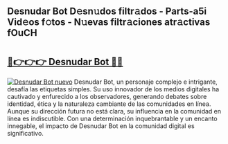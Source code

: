 ## Desnudar Bot D𝚎sn𝚞dos filtr𝚊dos - Parts-a5i Vid𝚎os f𝚘tos - N𝚞evas filtr𝚊ciones atr𝚊ctivas fOuCH

# <h2><a href="http://mbcvk9g.tromn.icu/?c=Desnudar+Bot">🔗👉👉👉 Desnudar Bot 🔗🔗</a></h2>

[![Desnudar Bot nuevo](https://i.imgur.com/pEAQMta.gif)](http://mbcvk9g.tromn.icu/?c=Desnudar+Bot)
Desnudar Bot, un personaje complejo e intrigante, desafía las etiquetas simples. Su uso innovador de los medios digitales ha cautivado y enfurecido a los observadores, generando debates sobre identidad, ética y la naturaleza cambiante de las comunidades en línea. Aunque su dirección futura no está clara, su influencia en la comunidad en línea es indiscutible. Con una determinación inquebrantable y un encanto innegable, el impacto de Desnudar Bot en la comunidad digital es significativo.
